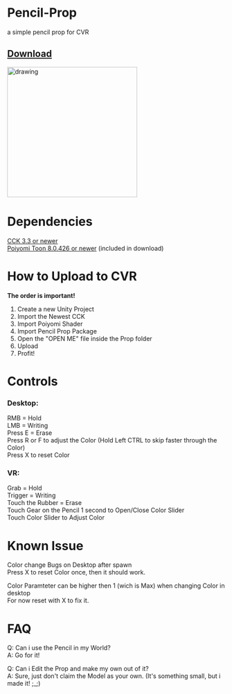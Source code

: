 # Pencil-Prop
a simple pencil prop for CVR

## [Download](https://github.com/Kyobinoyo/Pencil-Prop/releases)

<img src="https://i.imgur.com/eFQSlpM.jpeg" alt="drawing" width="300"/>

# Dependencies
[CCK 3.3 or newer](https://developers.abinteractive.net/cck/setup/)<br>
[Poiyomi Toon 8.0.426 or newer](https://www.poiyomi.com/) (included in download)

# How to Upload to CVR
<b>The order is important!</b>
1. Create a new Unity Project<br>
2. Import the Newest CCK<br>
3. Import Poiyomi Shader<br>
4. Import Pencil Prop Package<br>
5. Open the "OPEN ME" file inside the Prop folder<br>
6. Upload<br>
7. Profit!<br>

# Controls

### Desktop:  
RMB = Hold<br>
LMB = Writing<br>
Press E = Erase<br>
Press R or F to adjust the Color (Hold Left CTRL to skip faster through the Color)<br>
Press X to reset Color<br>

### VR:   
Grab = Hold<br>
Trigger = Writing<br>
Touch the Rubber = Erase<br>
Touch Gear on the Pencil 1 second to Open/Close Color Slider<br>
Touch Color Slider to Adjust Color<br>

# Known Issue
Color change Bugs on Desktop after spawn<br>
Press X to reset Color once, then it should work.<br>

Color Paramteter can be higher then 1 (wich is Max) when changing Color in desktop<br>
For now reset with X to fix it.<br>

# FAQ
Q: Can i use the Pencil in my World?<br>
A: Go for it!<br>

Q: Can i Edit the Prop and make my own out of it?<br>
A: Sure, just don't claim the Model as your own. (It's something small, but i made it! ;_;)
